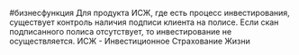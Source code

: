 #бизнесфункция 
Для продукта ИСЖ, где есть процесс инвестирования, существует контроль наличия подписи клиента на полисе. Если скан подписанного полиса отсутствует, то инвестирование не осуществляется.
ИСЖ - Инвестиционное Страхование Жизни